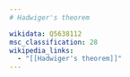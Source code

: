 ```yaml
---
# Hadwiger's theorem

wikidata: Q5638112
msc_classification: 28
wikipedia_links:
  - "[[Hadwiger's theorem]]"
---
```

